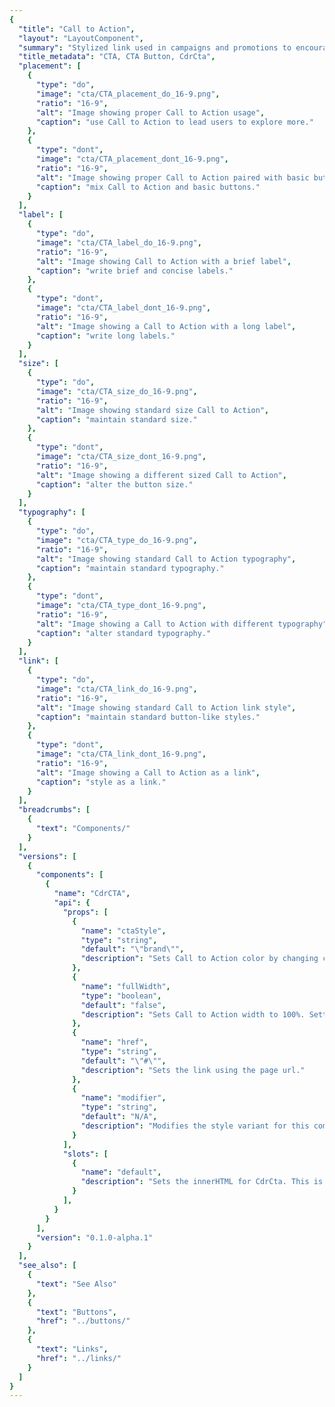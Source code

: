 ```yaml
---
{
  "title": "Call to Action",
  "layout": "LayoutComponent",
  "summary": "Stylized link used in campaigns and promotions to encourage users to further explore featured products, services or offers",
  "title_metadata": "CTA, CTA Button, CdrCta",
  "placement": [
    {
      "type": "do",
      "image": "cta/CTA_placement_do_16-9.png",
      "ratio": "16-9",
      "alt": "Image showing proper Call to Action usage",
      "caption": "use Call to Action to lead users to explore more."
    },
    {
      "type": "dont",
      "image": "cta/CTA_placement_dont_16-9.png",
      "ratio": "16-9",
      "alt": "Image showing proper Call to Action paired with basic button",
      "caption": "mix Call to Action and basic buttons."
    }
  ],
  "label": [
    {
      "type": "do",
      "image": "cta/CTA_label_do_16-9.png",
      "ratio": "16-9",
      "alt": "Image showing Call to Action with a brief label",
      "caption": "write brief and concise labels."
    },
    {
      "type": "dont",
      "image": "cta/CTA_label_dont_16-9.png",
      "ratio": "16-9",
      "alt": "Image showing a Call to Action with a long label",
      "caption": "write long labels."
    }
  ],
  "size": [
    {
      "type": "do",
      "image": "cta/CTA_size_do_16-9.png",
      "ratio": "16-9",
      "alt": "Image showing standard size Call to Action",
      "caption": "maintain standard size."
    },
    {
      "type": "dont",
      "image": "cta/CTA_size_dont_16-9.png",
      "ratio": "16-9",
      "alt": "Image showing a different sized Call to Action",
      "caption": "alter the button size."
    }
  ],
  "typography": [
    {
      "type": "do",
      "image": "cta/CTA_type_do_16-9.png",
      "ratio": "16-9",
      "alt": "Image showing standard Call to Action typography",
      "caption": "maintain standard typography."
    },
    {
      "type": "dont",
      "image": "cta/CTA_type_dont_16-9.png",
      "ratio": "16-9",
      "alt": "Image showing a Call to Action with different typography",
      "caption": "alter standard typography."
    }
  ],
  "link": [
    {
      "type": "do",
      "image": "cta/CTA_link_do_16-9.png",
      "ratio": "16-9",
      "alt": "Image showing standard Call to Action link style",
      "caption": "maintain standard button-like styles."
    },
    {
      "type": "dont",
      "image": "cta/CTA_link_dont_16-9.png",
      "ratio": "16-9",
      "alt": "Image showing a Call to Action as a link",
      "caption": "style as a link."
    }
  ],
  "breadcrumbs": [
    {
      "text": "Components/"
    }
  ],
  "versions": [
    {
      "components": [
        {
          "name": "CdrCTA",
          "api": {
            "props": [
              {
                "name": "ctaStyle",
                "type": "string",
                "default": "\"brand\"",
                "description": "Sets Call to Action color by changing ctaStyle to match different themes. Possible values: { 'brand' | 'dark' | 'light' | 'sale' }"
              },
              {
                "name": "fullWidth",
                "type": "boolean",
                "default": "false",
                "description": "Sets Call to Action width to 100%. Setting this value to true will set the width to 100% of the parent container."
              },
              {
                "name": "href",
                "type": "string",
                "default": "\"#\"",
                "description": "Sets the link using the page url."
              },
              {
                "name": "modifier",
                "type": "string",
                "default": "N/A",
                "description": "Modifies the style variant for this component. Possible values: { 'elevated' }"
              }
            ],
            "slots": [
              {
                "name": "default",
                "description": "Sets the innerHTML for CdrCta. This is the readable text of the button."
              }
            ],
          }
        }
      ],
      "version": "0.1.0-alpha.1"
    }
  ],
  "see_also": [
    {
      "text": "See Also"
    },
    {
      "text": "Buttons",
      "href": "../buttons/"
    },
    {
      "text": "Links",
      "href": "../links/"
    }
  ]
}
---
```


<cdr-doc-tabs>
<template slot="Overview">
<cdr-doc-table-of-contents-shell>

## Dark

Use dark Call to Action over a light background image or color to provide proper contrast. This is the default Call to Action style.

<cdr-doc-example-code-pair :background-toggle="false" repository-href="/src/components/cta" sandbox-href="https://codesandbox.io/s/9ojj43x1op">

```html
  <cdr-cta 
    href="https://rei.com"
    cta-style="dark"
  >
    Explore travel tips &amp; gear
  </cdr-cta>
```

</cdr-doc-example-code-pair>

## Light

Use light Call to Action over a dark background image or color to provide proper contrast.

<cdr-doc-example-code-pair repository-href="/src/components/cta" sandbox-href="https://codesandbox.io/s/9ojj43x1op">

```html
  <cdr-cta 
    href="https://rei.com"
    cta-style="light"
  >
    Explore travel tips &amp; gear
  </cdr-cta>
```

</cdr-doc-example-code-pair>

## Sale

Use sale Call to Action for off-price placements.

<cdr-doc-example-code-pair repository-href="/src/components/cta" sandbox-href="https://codesandbox.io/s/9ojj43x1op">

```html
  <cdr-cta 
    href="https://rei.com"
    cta-style="sale"
  >
    Shop top-rated gear
  </cdr-cta>
```

</cdr-doc-example-code-pair>

## Brand

Use brand Call to Action as an alternative.

<cdr-doc-example-code-pair repository-href="/src/components/cta" sandbox-href="https://codesandbox.io/s/9ojj43x1op">

```html
  <cdr-cta
    cta-style="brand"
    href="https://rei.com"
  >
    Explore travel tips &amp; gear
  </cdr-cta>
```

</cdr-doc-example-code-pair>

## Elevated

Adds drop shadow to increase contrast and visibility of Call to Action when placed over an image.

<cdr-doc-example-code-pair repository-href="/src/components/cta" sandbox-href="https://codesandbox.io/s/9ojj43x1op">

```html
  <cdr-cta 
    href="https://rei.com"
    cta-style="brand"
    modifier="elevated"
  >
    Explore travel tips &amp; gear
  </cdr-cta>
```

</cdr-doc-example-code-pair>

## Accessibility

To ensure that usage of this component complies with accessibility guidelines:

- Clearly and concisely describe the link’s destination when the button is clicked or tapped:
  - For example, if the button text is "Shop Now", the `aria-label` might read: "Shop our &lt;specific advertising category&gt; now"
- Avoid using "click here" or "start here" but if screen space for text is minimal:
  - Provide text that can be read by screen readers
  - Use an inline element for hidden text with the `cdr-sr-only` class
  ```vue
  <cdr-cta>
    Start here <span class="cdr-sr-only">for help finding the proper sleeping bag</span>
  </cdr-cta>
  ```
- Ensure screen readers can find all **Call to Action** buttons on a page by:
  - Always providing an `href` attribute. Empty `href` attributes are not considered true links
  - Ensuring that it can be accessed via the keyboard. Don't manipulate the default tab index

<br />

This component has compliance with [WCAG SC 1.4.3: Contrast (Minimum)](https://www.w3.org/TR/WCAG20/#visual-audio-contrast-contrast), however, do the following:

- Choose the light button theme for a dark background or the dark button theme for a light background
- Test color contrast for button themes against all backgrounds

</cdr-doc-table-of-contents-shell>
</template>

<template slot="Design Guidelines">
<cdr-doc-table-of-contents-shell>

## Use When
- Encouraging a user to navigate to a new location
- Promoting a campaign, promotional advertisements, or email offers

### Don't Use When

- Triggering interface interactions. Instead, use [Buttons](../buttons/)

## Foundation

- Use uppercase for all words within a Call to Action

## Content

Call to Action exists as a means to navigate users to a new location or additional information:

- Use clear and concise text
- Make it clear what happens when this link is clicked or tapped 
- For example, “Shop Backpacking” Call to Action on a homepage would navigate the user to an assortment of backpacking-related products available for purchase
- Use all caps for CTAs, not sentence case, title caps or all lowercase

<br />

To construct consistent and universal Call to Actions across the site:

- If leading to a Brand/Category/Activity Landing page, UI text for Call to Action should be **[Explore Brand/Category/Activity Name]**
- If leading to a Product Detail page, UI text for Call to Action should be **[Shop Product Name]**
- If leading to a Collection/Search Result, UI text for Call to Action should be **[Shop all Brand/Category/Activity Name]**

## Behavior

- Avoid combining a Call to Action with a basic button. Disabling Call to Actions is not semantically supported
- Maintain button styling including typographic and sizing for a Call to Action. Do not style as a link

### Do / Don't

<do-dont :examples="$page.frontmatter.placement" />

<br />

<do-dont :examples="$page.frontmatter.label" />

<br />

<do-dont :examples="$page.frontmatter.size" />

<br />

<do-dont :examples="$page.frontmatter.typography" />

<br />

<do-dont :examples="$page.frontmatter.link" />


</cdr-doc-table-of-contents-shell>
</template>

<template slot="API">
<cdr-doc-table-of-contents-shell>
  
## Props
<cdr-doc-api type="prop" :api-data="$page.frontmatter.versions[0].components[0].api.props" />

## Slots

<cdr-doc-api type="slot" :api-data="$page.frontmatter.versions[0].components[0].api.slots" />

## Installation

Resources are available with the [CdrCta package](https://www.npmjs.com/package/@rei/cdr-cta):

<cdr-doc-api type="installation" />

- Component: `@rei/cdr-cta`
- Component styles: `cdr-cta.css`

<br />

To incorporate the required assets for a component, use the following steps:

### 1. Install using NPM

Install the **CdrCta** package using `npm` in your terminal:

_Terminal_

```bash
npm i -s @rei/cdr-cta
```

### 2. Import Dependencies

_main.js_

```javascript
// import your required CSS
import "@rei/cdr-cta/dist/cdr-cta.css";
```

### 3. Add Component to a Template

_local.vue_

```vue
<template>
...
  <cdr-cta href="rei.com"></cdr-cta>
...
</template>

<script>
import { CdrCta } from '@rei/cdr-cta';
export default {
  ...
  components: {
    CdrCta
  }
}
</script>
```

## Usage

This example code renders a full width `cdr-cta`, with the `elevated` modifier and the `sale` theme.

```vue
<template>
  <cdr-cta 
    href="https://rei.com" 
    :full-width="true" 
    cta-style="sale" 
    modifier="elevated"
  >
    See our new gear!
  </cdr-cta>
</template>
```

The **CdrCta** component looks like a button, however it's actually an anchor:
- Do not use when a button is preferable such as triggering an action
- Do not assign the role of button
- For basic links, use the [CdrLink component](../links/)

### Modifiers

The following variants are available to the `cdr-cta` modifier attribute:

| Value | Description            |
|:------|:-----------------------|
| 'elevated'  | Adds drop shadow to button |

</cdr-doc-table-of-contents-shell>
</template>

<template slot="History">

## 1.1.0
- Remove **CdrIcon** dependency

## 1.0.3
- Fix CSS import for SSR

## 1.0.2
- Update **CdrIcon** dependency

## 1.0.1
- Update **CdrAssets** dependency

## 1.0.0

- Includes suppoort for various themes
- Renders default and full-width sizes
- Git commit reference [(b944d3a)](https://github.com/rei/rei-cedar/commit/b944d3a91b45dd1778d71674eaf26073f4521caa)

</template>
</cdr-doc-tabs>
